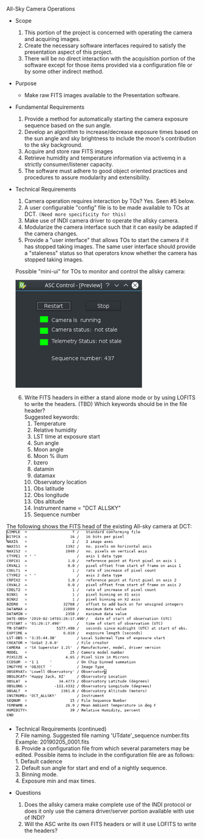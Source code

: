 All-Sky Camera Operations
* Scope
    1. This portion of the project is concerned with operating the camera and acquiring images.
    2. Create the necessary software interfaces required to satisfy the presentation aspect of this project.
    3. There will be no direct interaction with the acquisition portion of the software except for those items
provided via a configuration file or by some other indirect method.

* Purpose
    - Make raw FITS images available to the Presentation software.


* Fundamental Requirements
    1. Provide a method for automatically starting the camera exposure sequence based on the sun angle.
    2. Develop an algorithm to increase/decrease exposure times based on the sun angle and sky brightness to include
the moon's contribution to the sky background.  
    3. Acquire and store raw FITS images
    4. Retrieve humidity and temperature information via activemq in a strictly consumer/listener capacity.
    5. The software must adhere to good object oriented practices and procedures to assure modularity and extensibility.


* Technical Requirements
    1. Camera operation requires interaction by TOs? Yes. Seen #5 below.
    2. A user configurable "config" file is to be made available to TOs at DCT. `(Need more specificity for this)`
    3. Make use of INDI camera driver to operate the allsky camera.
    4. Modularize the camera interface such that it can easily be adapted if the camera changes.
    5. Provide a "user interface" that allows TOs to start the camera if it has stopped taking images. The same user interface should provide a "staleness" status so that operators know whether the camera has stopped taking images.
    
    Possible "mini-ui" for TOs to monitor and control the allsky camera:
    
    ![alt text](https://github.com/LowellObservatory/All-Sky/blob/master/asc_mini_ui.png)
    
    6. Write FITS headers in either a stand alone mode or by using LOFITS to write the headers. (TBD) Which keywords should be in the file header?\
    Suggested keywords:                                                                                                                       
        1. Temperature
        2. Relative humidity
        3. LST time at exposure start
        4. Sun angle
        5. Moon angle
        6. Moon % illum
        7. bzero
        8. datamin
        9. datamax
        10. Observatory location
        11. Obs latitude
        12. Obs longitude
        13. Obs altitude
        14. Instrument name = "DCT ALLSKY"
        15. Sequence number
        
 The following shows the FITS head of the existing All-sky camera at DCT:
 ![alt_text](https://github.com/LowellObservatory/All-Sky/blob/master/header.png)
 
* Technical Requirements (continued)                                    
    7. File naming. Suggested file naming 'UTdate'_sequence number.fits\
       Example: 20190205_0001.fits                                             
    8. Provide a configuration file from which several parameters may be edited.  Possible items to include in the
    configuration file are as follows:                                        
          1. Default cadence    
          2. Default sun angle for start and end of a nightly sequence.    
          3. Binning mode.    
          4. Exposure min and max times.    
      
* Questions
    1. Does the allsky camera make complete use of the INDI protocol or does it only use the camera driver/server portion available with use of INDI?
    2. Will the ASC write its own FITS headers or will it use LOFITS to write the headers?
    
    
